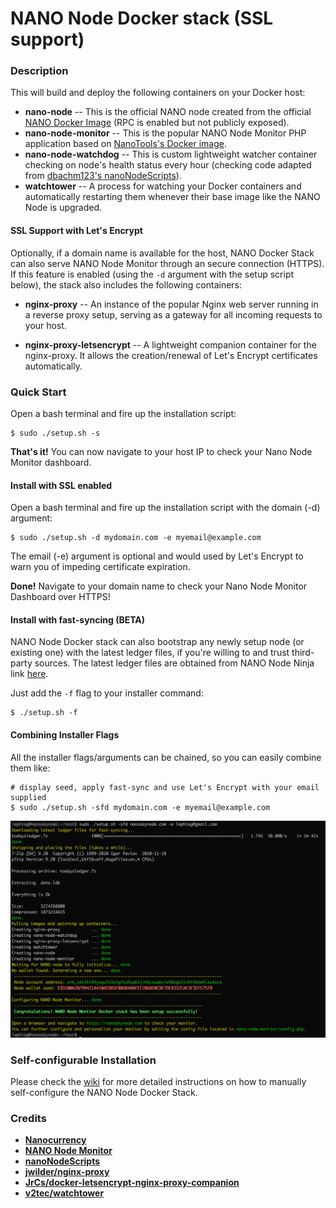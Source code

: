 # NANO Node Docker stack (SSL support)

### **Description**

This will build and deploy the following containers on your Docker host:

* **nano-node** -- This is the official NANO node created from the official [NANO Docker Image](https://hub.docker.com/r/nanocurrency/nano/) (RPC is enabled but not publicly exposed).
* **nano-node-monitor** -- This is the popular NANO Node Monitor PHP application based on [NanoTools's Docker image](https://hub.docker.com/r/nanotools/nanonodemonitor/).
* **nano-node-watchdog** -- This is custom lightweight watcher container checking on node's health status every hour (checking code adapted from [dbachm123's nanoNodeScripts](https://github.com/dbachm123/nanoNodeScripts)).
* **watchtower** -- A process for watching your Docker containers and automatically restarting them whenever their base image like the NANO Node is upgraded.

#### **SSL Support with Let's Encrypt**

Optionally, if a domain name is available for the host, NANO Docker Stack can also serve NANO Node Monitor through an secure connection (HTTPS). If this feature is enabled (using the `-d` argument with the setup script below), the stack also includes the following containers:

* **nginx-proxy** -- An instance of the popular Nginx web server running in a reverse proxy setup, serving as a gateway for all incoming requests to your host.

* **nginx-proxy-letsencrypt** -- A lightweight companion container for the nginx-proxy. It allows the creation/renewal of Let's Encrypt certificates automatically.

### **Quick Start**

Open a bash terminal and fire up the installation script:

```
$ sudo ./setup.sh -s 
```

**That's it!** You can now navigate to your host IP to check your Nano Node Monitor dashboard.

#### **Install with SSL enabled**

Open a bash terminal and fire up the installation script with the domain (-d) argument:

```
$ sudo ./setup.sh -d mydomain.com -e myemail@example.com
```

The email (-e) argument is optional and would used by Let's Encrypt to warn you of impeding certificate expiration.

**Done!** Navigate to your domain name to check your Nano Node Monitor Dashboard over HTTPS!

#### Install with fast-syncing (BETA)

NANO Node Docker stack can also bootstrap any newly setup node (or existing one) with the latest ledger files, if you're willing to and trust third-party sources. The latest ledger files are obtained from NANO Node Ninja link [here](https://nanonode.ninja/api/ledger/download).

Just add the `-f` flag to your installer command:

```
$ ./setup.sh -f
```
#### **Combining Installer Flags**

All the installer flags/arguments can be chained, so you can easily combine them like:

```
# display seed, apply fast-sync and use Let's Encrypt with your email supplied
$ sudo ./setup.sh -sfd mydomain.com -e myemail@example.com
```

![Screenshot](screenshot.png)

### Self-configurable Installation

Please check the [wiki](https://github.com/lephleg/nano-node-monitor-docker-stack/wiki)
 for more detailed instructions on how to manually self-configure the NANO Node Docker Stack.

### **Credits**

* **[Nanocurrency](https://github.com/nanocurrency/raiblocks)**
* **[NANO Node Monitor](https://github.com/NanoTools/nanoNodeMonitor)**
* **[nanoNodeScripts](https://github.com/dbachm123/nanoNodeScripts)**
* **[jwilder/nginx-proxy](https://github.com/jwilder/nginx-proxy)**
* **[JrCs/docker-letsencrypt-nginx-proxy-companion](https://github.com/JrCs/docker-letsencrypt-nginx-proxy-companion)**
* **[v2tec/watchtower](https://github.com/v2tec/watchtower)**
